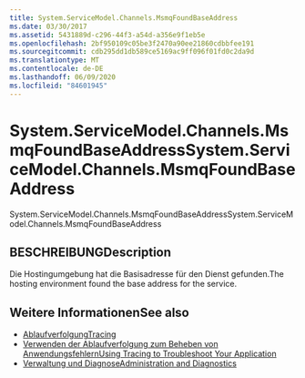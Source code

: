 ```yaml
---
title: System.ServiceModel.Channels.MsmqFoundBaseAddress
ms.date: 03/30/2017
ms.assetid: 5431889d-c296-44f3-a54d-a356e9f1eb5e
ms.openlocfilehash: 2bf950109c05be3f2470a90ee21860cdbbfee191
ms.sourcegitcommit: cdb295dd1db589ce5169ac9ff096f01fd0c2da9d
ms.translationtype: MT
ms.contentlocale: de-DE
ms.lasthandoff: 06/09/2020
ms.locfileid: "84601945"
---
```

# <a name="systemservicemodelchannelsmsmqfoundbaseaddress"></a><span data-ttu-id="01c5b-102">System.ServiceModel.Channels.MsmqFoundBaseAddress</span><span class="sxs-lookup"><span data-stu-id="01c5b-102">System.ServiceModel.Channels.MsmqFoundBaseAddress</span></span>
<span data-ttu-id="01c5b-103">System.ServiceModel.Channels.MsmqFoundBaseAddress</span><span class="sxs-lookup"><span data-stu-id="01c5b-103">System.ServiceModel.Channels.MsmqFoundBaseAddress</span></span>  
  
## <a name="description"></a><span data-ttu-id="01c5b-104">BESCHREIBUNG</span><span class="sxs-lookup"><span data-stu-id="01c5b-104">Description</span></span>  
 <span data-ttu-id="01c5b-105">Die Hostingumgebung hat die Basisadresse für den Dienst gefunden.</span><span class="sxs-lookup"><span data-stu-id="01c5b-105">The hosting environment found the base address for the service.</span></span>  
  
## <a name="see-also"></a><span data-ttu-id="01c5b-106">Weitere Informationen</span><span class="sxs-lookup"><span data-stu-id="01c5b-106">See also</span></span>

- [<span data-ttu-id="01c5b-107">Ablaufverfolgung</span><span class="sxs-lookup"><span data-stu-id="01c5b-107">Tracing</span></span>](index.md)
- [<span data-ttu-id="01c5b-108">Verwenden der Ablaufverfolgung zum Beheben von Anwendungsfehlern</span><span class="sxs-lookup"><span data-stu-id="01c5b-108">Using Tracing to Troubleshoot Your Application</span></span>](using-tracing-to-troubleshoot-your-application.md)
- [<span data-ttu-id="01c5b-109">Verwaltung und Diagnose</span><span class="sxs-lookup"><span data-stu-id="01c5b-109">Administration and Diagnostics</span></span>](../index.md)
